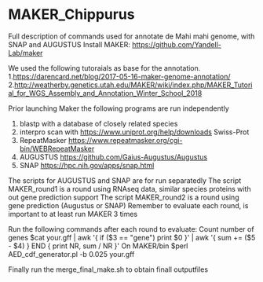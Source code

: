 # MAKER_Chippurus
Full description of commands used for annotate de Mahi mahi genome, with SNAP and AUGUSTUS 
Install MAKER:
https://github.com/Yandell-Lab/maker

We used the following tutoraials as base for the annotation.
1.https://darencard.net/blog/2017-05-16-maker-genome-annotation/
2.http://weatherby.genetics.utah.edu/MAKER/wiki/index.php/MAKER_Tutorial_for_WGS_Assembly_and_Annotation_Winter_School_2018

Prior launching Maker the following programs are run independently
1. blastp with a database of closely related species
2. interpro scan with https://www.uniprot.org/help/downloads Swiss-Prot
3. RepeatMasker https://www.repeatmasker.org/cgi-bin/WEBRepeatMasker
4. AUGUSTUS https://github.com/Gaius-Augustus/Augustus
5. SNAP https://hpc.nih.gov/apps/snap.html

The scripts for AUGUSTUS and SNAP are for run separatedly 
The script  MAKER_round1 is a round using RNAseq data, similar species proteins with out gene prediction support
The script MAKER_round2 is a round using  gene prediction (Augustus or SNAP) 
Remember to evaluate each round, is important to  at least run MAKER 3 times

Run the following commands after each round to evaluate:
Count number of genes
  $cat your.gff | awk '{ if ($3 == "gene") print $0 }' | awk '{ sum += ($5 - $4) } END { print NR, sum / NR }'
On MAKER/bin
  $perl AED_cdf_generator.pl -b 0.025 your.gff

Finally run the merge_final_make.sh to obtain finall outputfiles

